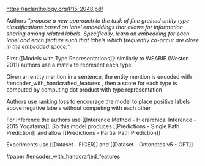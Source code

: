 https://aclanthology.org/P15-2048.pdf

Authors *"propose a new approach to the task of fine grained entity type classifications based on label embeddings that allows for information sharing among related labels. Specifically, learn an embedding for each label and each feature such that labels which frequently co-occur are close in the embedded space."*

First [[Models with Type Representations]]: similarly to WSABIE (Weston 2011) authors use a matrix to represent each type.

Given an entity mention in a sentence, the entity mention is encoded with #encoder_with_handcrafted_features , then a score for each type is computed by computing dot product with type representation 

Authors use ranking loss to encourage the model to place positive labels above negative labels without competing with each other 

For inference the authors use [[Inference Method - Hierarchical Inference - 2015 Yogatama]]: So this model produces [[Predictions - Single Path Prediction]] and allow [[Predictions - Partial Path Prediction]]

Experiments use [[Dataset - FIGER]] and [[Dataset - Ontonotes v5 - GFT]]

#paper #encoder_with_handcrafted_features 